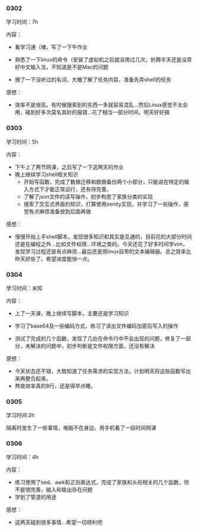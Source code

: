 ### 0302

学习时间：7h

内容：

- 看学习通（堵，写了一下午作业

- 熟悉了一下linux的命令（安装了虚拟机之后就没用过几次，折腾半天还是没弄好中文输入法，不知道是不是Mac的问题
- 搜了一下没听过的名词，大概了解了任务内容，准备先弄shell的任务

感想：

- 效率不是很高，有时候搜索到的东西一多就容易混乱...然后Linux感觉不太会用，碰到好多次莫名其妙的报错...花了相当一部分时间，明天好好搞

### 0303

学习时间：5h

内容：

- 下午上了两节网课，之后写了一下这两天的作业
- 晚上继续学习shell相关知识
  - 开始写函数，完成了数据迁移和数据备份两个小部分，只能说在特定的输入方式下才能正常运行，还有待完善。
  - 了解了json文件的读写操作，初步构思了家族分类的实现
  - 搜索了交互式界面的知识，打算使用zenity实现，并学习了一些操作，感觉有点麻烦准备放到后面再做

感想：

- 慢慢开始上手shell脚本，发现很多知识和其实是互通的，目前花的大部分时间还是在编程之外...比如文件权限...环境之类的。今天还花了好多时间学vim，发现学习过程还是有点麻烦...最后还是用linux自带的文本编辑器。总之效率比昨天好些了，希望进度能快一点。

### 0304

学习时间：未知

内容：

- 上了一天课，晚上继续写脚本，主要还是学习知识

- 学习了base64及一些编码方式，练习了读出文件编码加密后写入的操作
- 测试了完成的几个函数，发现了几处在命令行中不会出现的问题，修复了一部分，未解决的问题中，初步判断是文件权限方面，还没有解决

感想：

- 今天状态还不错，大致知道了任务需求的实现方法，计划明天将这些函数写出来再整合起来。
- 熬夜效率真的8行，还是得早点睡。

### 0305

学习时间:2h

隔离时发生了一些事情，电脑不在身边，用手机看了一段时间网课

### 0306

学习时间：4h

内容：

- 练习使用了sed、awk和正则表达式，完成了家族和头衔相关的几个函数，但不是很完善，输入和输出存在问题
- 学到了管道的用途

感想：

- 这两天碰到很多事情...希望一切顺利吧